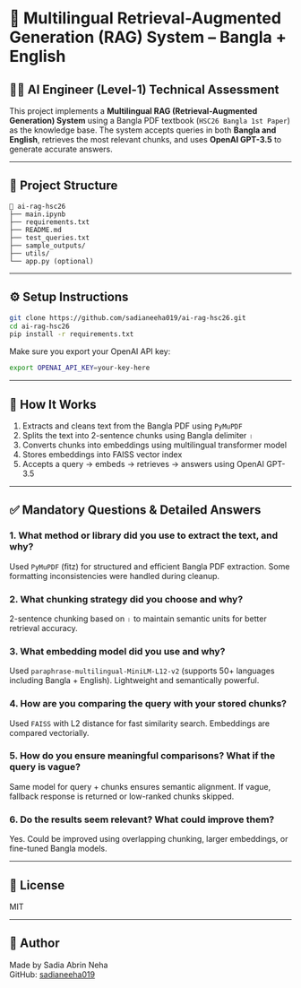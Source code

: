 # 📘 Multilingual Retrieval-Augmented Generation (RAG) System – Bangla + English

## 👩‍💻 AI Engineer (Level-1) Technical Assessment

This project implements a **Multilingual RAG (Retrieval-Augmented Generation) System** using a Bangla PDF textbook (`HSC26 Bangla 1st Paper`) as the knowledge base. The system accepts queries in both **Bangla and English**, retrieves the most relevant chunks, and uses **OpenAI GPT-3.5** to generate accurate answers.

---

## 📂 Project Structure

```
📁 ai-rag-hsc26
├── main.ipynb
├── requirements.txt
├── README.md
├── test_queries.txt
├── sample_outputs/
├── utils/
└── app.py (optional)
```

---

## ⚙️ Setup Instructions

```bash
git clone https://github.com/sadianeeha019/ai-rag-hsc26.git
cd ai-rag-hsc26
pip install -r requirements.txt
```

Make sure you export your OpenAI API key:

```bash
export OPENAI_API_KEY=your-key-here
```

---

## 💬 How It Works

1. Extracts and cleans text from the Bangla PDF using `PyMuPDF`
2. Splits the text into 2-sentence chunks using Bangla delimiter `।`
3. Converts chunks into embeddings using multilingual transformer model
4. Stores embeddings into FAISS vector index
5. Accepts a query → embeds → retrieves → answers using OpenAI GPT-3.5

---

## ✅ Mandatory Questions & Detailed Answers

### 1. What method or library did you use to extract the text, and why?
Used `PyMuPDF` (fitz) for structured and efficient Bangla PDF extraction. Some formatting inconsistencies were handled during cleanup.

### 2. What chunking strategy did you choose and why?
2-sentence chunking based on `।` to maintain semantic units for better retrieval accuracy.

### 3. What embedding model did you use and why?
Used `paraphrase-multilingual-MiniLM-L12-v2` (supports 50+ languages including Bangla + English). Lightweight and semantically powerful.

### 4. How are you comparing the query with your stored chunks?
Used `FAISS` with L2 distance for fast similarity search. Embeddings are compared vectorially.

### 5. How do you ensure meaningful comparisons? What if the query is vague?
Same model for query + chunks ensures semantic alignment. If vague, fallback response is returned or low-ranked chunks skipped.

### 6. Do the results seem relevant? What could improve them?
Yes. Could be improved using overlapping chunking, larger embeddings, or fine-tuned Bangla models.

---

## 📄 License
MIT

---

## 🙋 Author

Made by Sadia Abrin Neha  
GitHub: [sadianeeha019](https://github.com/sadianeeha019)
